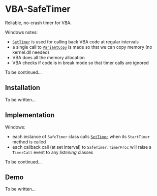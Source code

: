 # VBA-SafeTimer
Reliable, no-crash timer for VBA.

Windows notes:
- [```SetTimer```](https://learn.microsoft.com/en-us/windows/win32/api/winuser/nf-winuser-settimer) is used for calling back VBA code at regular intervals
- a single call to [```VariantCopy```](https://learn.microsoft.com/en-us/windows/win32/api/oleauto/nf-oleauto-variantcopy) is made so that we can copy memory (no kernel.dll needed)
- VBA does all the memory allocation
- VBA checks if code is in break mode so that timer calls are ignored

To be continued...

## Installation

To be written...

## Implementation

Windows:
- each instance of ```SafeTimer``` class calls [```SetTimer```](https://learn.microsoft.com/en-us/windows/win32/api/winuser/nf-winuser-settimer) when its ```StartTimer``` method is called
- each callback call (at set interval) to ```SafeTimer.TimerProc``` will raise a ```TimerCall``` event to any *listening* classes

To be continued...

## Demo

To be written...
